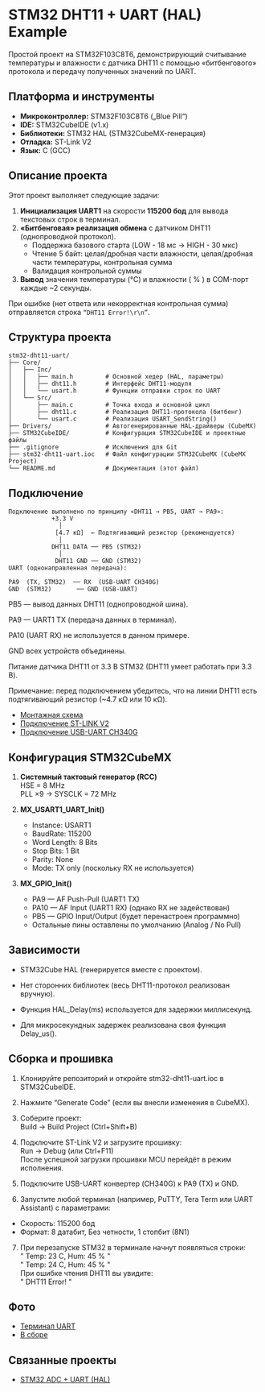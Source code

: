 # STM32 DHT11 + UART (HAL) Example

 Простой проект на STM32F103C8T6, демонстрирующий считывание температуры и влажности с датчика DHT11 с помощью «битбенгового» протокола и передачу полученных значений по UART.

## Платформа и инструменты

- **Микроконтроллер:** STM32F103C8T6 („Blue Pill“)  
- **IDE:** STM32CubeIDE (v1.x)  
- **Библиотеки:** STM32 HAL (STM32CubeMX-генерация)  
- **Отладка:** ST-Link V2  
- **Язык:** C (GCC)  

## Описание проекта

Этот проект выполняет следующие задачи:

1. **Инициализация UART1** на скорости **115200 бод** для вывода текстовых строк в терминал.  
2. **«Битбенговая» реализация обмена** с датчиком DHT11 (однопроводной протокол).  
   - Поддержка базового старта (LOW - 18 мс → HIGH - 30 мкс)  
   - Чтение 5 байт: целая/дробная части влажности, целая/дробная части температуры, контрольная сумма  
   - Валидация контрольной суммы  
3. **Вывод** значения температуры (°C) и влажности ( % ) в COM-порт каждые ~2 секунды.  

При ошибке (нет ответа или некорректная контрольная сумма) отправляется строка `“DHT11 Error!\r\n”`.

## Структура проекта
```
stm32-dht11-uart/
├── Core/                  
│   ├── Inc/               
│   │   ├── main.h         # Основной хедер (HAL, параметры)
│   │   ├── dht11.h        # Интерфейс DHT11-модуля
│   │   └── usart.h        # Функции отправки строк по UART
│   └── Src/               
│       ├── main.c         # Точка входа и основной цикл
│       ├── dht11.c        # Реализация DHT11-протокола (битбенг)
│       └── usart.c        # Реализация USART_SendString()
├── Drivers/               # Автогенерированные HAL-драйверы (CubeMX)
├── STM32CubeIDE/          # Конфигурация STM32CubeIDE и проектные файлы
├── .gitignore             # Исключения для Git
├── stm32-dht11-uart.ioc   # Файл конфигурации STM32CubeMX (CubeMX Project)
└── README.md              # Документация (этот файл)
```

## Подключение
```
Подключение выполнено по принципу «DHT11 → PB5, UART → PA9»:
            +3.3 V
              │
             [4.7 кΩ]  ← Подтягивающий резистор (рекомендуется)
              │
            DHT11 DATA ── PB5 (STM32)
              │
             DHT11 GND ── GND (STM32)
UART (однонаправленная передача):

PA9  (TX, STM32)  ── RX  (USB-UART CH340G)
GND  (STM32)       ── GND (USB-UART)

```
PB5 — вывод данных DHT11 (однопроводной шина).

PA9 — UART1 TX (передача данных в терминал).

PA10 (UART RX) не используется в данном примере.

GND всех устройств объединены.

Питание датчика DHT11 от 3.3 В STM32 (DHT11 умеет работать при 3.3 В).

Примечание: перед подключением убедитесь, что на линии DHT11 есть подтягивающий резистор (~4.7 кΩ или 10 кΩ).

 - [Монтажная схема](https://github.com/user-attachments/assets/6f4d5bcc-cd08-4d18-9db2-8c4958182d57)
 - [Подключение ST-LINK V2](https://github.com/user-attachments/assets/11cf20ef-1757-43f4-bd80-f0e9caa32841)
 - [Подключение USB-UART CH340G](https://github.com/user-attachments/assets/635f70f6-237e-441c-b5aa-54983d74e659)

## Конфигурация STM32CubeMX  

1. **Системный тактовый генератор (RCC)**  
   HSE = 8 MHz  
   PLL ×9 → SYSCLK = 72 MHz  

2. **MX_USART1_UART_Init()**  
   - Instance: USART1  
   - BaudRate: 115200  
   - Word Length: 8 Bits  
   - Stop Bits: 1 Bit  
   - Parity: None  
   - Mode: TX only (поскольку RX не используется)  

3. **MX_GPIO_Init()**  
   - PA9 — AF Push-Pull (UART1 TX)  
   - PA10 — AF Input (UART1 RX) (однако RX не задействован)  
   - PB5 — GPIO Input/Output (будет перенастроен программно)  
   - Остальные пины оставлены по умолчанию (Analog / No Pull)

## Зависимости

 - STM32Cube HAL (генерируется вместе с проектом).

 - Нет сторонних библиотек (весь DHT11-протокол реализован вручную).

 - Функция HAL_Delay(ms) используется для задержки миллисекунд.

 - Для микросекундных задержек реализована своя функция Delay_us().

## Сборка и прошивка

1. Клонируйте репозиторий и откройте stm32-dht11-uart.ioc в STM32CubeIDE.

2. Нажмите “Generate Code” (если вы внесли изменения в CubeMX).

3. Соберите проект:  
Build → Build Project   (Ctrl+Shift+B) 

4. Подключите ST-Link V2 и загрузите прошивку:  
Run → Debug   (или Ctrl+F11)  
После успешной загрузки прошивки MCU перейдёт в режим исполнения.

5. Подключите USB-UART конвертер (CH340G) к PA9 (TX) и GND.

6. Запустите любой терминал (например, PuTTY, Tera Term или UART Assistant) с параметрами:  
 - Скорость: 115200 бод
 - Формат: 8 датабит, Без четности, 1 стопбит (8N1)

7. При перезапуске STM32 в терминале начнут появляться строки:  
" Temp: 23 C, Hum: 45 % "  
" Temp: 24 C, Hum: 45 % "  
При ошибке чтения DHT11 вы увидите:  
" DHT11 Error! "  

## Фото  

 - [Терминал UART](https://github.com/user-attachments/assets/f2a5f389-6457-4f75-9f6d-80e8b486abe2)  
 - [В сборе](https://github.com/user-attachments/assets/f87c732d-34a3-491a-b948-3b8e710a2efd)

## Связанные проекты  

 - [STM32 ADC + UART (HAL)](https://github.com/Metabolisto/stm32-adc-uart-hal)